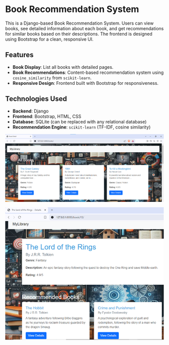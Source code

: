 # Book Recommendation System

This is a Django-based Book Recommendation System. Users can view books, see detailed information about each book, 
and get recommendations for similar books based on their descriptions. The frontend is designed using Bootstrap for a clean, responsive UI.

## Features

- **Book Display**: List all books with detailed pages.
- **Book Recommendations**: Content-based recommendation system using `cosine_similarity` from `scikit-learn`.
- **Responsive Design**: Frontend built with Bootstrap for responsiveness.

  
## Technologies Used

- **Backend**: Django
- **Frontend**: Bootstrap, HTML, CSS
- **Database**: SQLite (can be replaced with any relational database)
- **Recommendation Engine**: `scikit-learn` (TF-IDF, cosine similarity)

![Application Screenshot](main_page.png)

![Application Screenshot](book_with_recommended_books.png)
